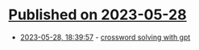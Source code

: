 # [Published on 2023-05-28](index.md)

* [2023-05-28, 18:39:57](https://lobste.rs/s/u0xoyv/crossword_solving_with_gpt) - [crossword solving with gpt](https://gist.github.com/rain-1/df003eb5f5ff50be791cba85c1041d16)
